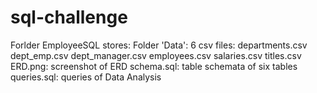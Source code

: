# sql-challenge
Forlder EmployeeSQL stores:
  Folder 'Data': 
    6 csv files:
      departments.csv
      dept_emp.csv
      dept_manager.csv
      employees.csv
      salaries.csv
      titles.csv
  ERD.png: screenshot of ERD
  schema.sql: table schemata of six tables
  queries.sql: queries of Data Analysis
  
